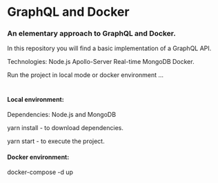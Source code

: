 # GraphQL and Docker


<h3>An elementary approach to GraphQL and Docker.</h3>

In this repository you will find a basic implementation of a GraphQL API.

Technologies: Node.js Apollo-Server Real-time MongoDB Docker.

Run the project in local mode or docker environment ...
#
<h4>Local environment:</h4>

Dependencies: Node.js and MongoDB

yarn install - to download dependencies.

yarn start - to execute the project.

<h4>Docker environment:</h4>

docker-compose -d up
